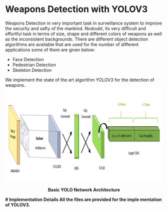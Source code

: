 # Weapons Detection with YOLOV3
Weapons Detection in very important task in surveillance system to improve the security and safty of the mankind. Nodoubt, its very difficult and effortful task in terms of size, shape and different colors of weapons as well as the inconsistent backgrounds. There are different object detection algorithms are available that are used for the number of different applications some of them are given below:<br/>
- Face Detection
- Pedestrian Detection
- Skeleton Detection<br/>

We implement the state of the art algorithm YOLOV3 for the detection of weapons.<br/>
<img src="https://github.com/tufailshah786/Weapons-Detection-with-YOLOV3/blob/main/network.png" width="1500" height="300"><br/>
<p align="center">
<strong>Basic YOLO Network Architecture<strong>
</p>
# Implementation Details
All the files are provided for the imple mentation of YOLOV3. 
